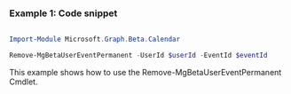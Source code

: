 ### Example 1: Code snippet

```powershell

Import-Module Microsoft.Graph.Beta.Calendar

Remove-MgBetaUserEventPermanent -UserId $userId -EventId $eventId

```
This example shows how to use the Remove-MgBetaUserEventPermanent Cmdlet.

